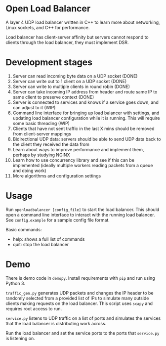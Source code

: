 # Open Load Balancer

A layer 4 UDP load balancer written in C++ to learn more about networking, Linux sockets, and C++ for performance.

Load balancer has client-server affinity but servers cannot respond to clients through the load balancer, they must implement DSR.

# Development stages

1) Server can read incoming byte data on a UDP socket (DONE)
2) Server can write out to 1 client on a UDP socket (DONE)
3) Server can write to multiple clients in round robin (DONE)
4) Server can take incoming IP address from header and route same IP to same client to preserve context (DONE)
5) Server is connected to services and knows if a service goes down, and can adjust to it (WIP)
6) Command line interface for bringing up load balancer with settings, and updating load balancer configuration while it is running. This will require some basic threading (WIP)
7) Clients that have not sent traffic in the last X mins should be removed from client-server mappings
8) Bidirectional UDP data: servers should be able to send UDP data back to the client they received the data from
9) Learn about ways to improve performance and implement them, perhaps by studying NGINX
10) Learn how to use concurrency library and see if this can be implemented (ideally multiple workers reading packets from a queue and doing work)
11) More algorithms and configuration settings

# Usage

Run `openloadbalancer [config_file]` to start the load balancer. This should open a command line interface to interact with the running load balancer. See `config.example` for a sample config file format.

Basic commands:
- help: shows a full list of commands
- quit: stop the load balancer

# Demo

There is demo code in `demopy`. Install requirements with `pip` and run using Python 3.

`traffic_gen.py` generates UDP packets and changes the IP header to be randomly selected from a provided list of IPs to simulate many outside clients making requests on the load balancer. This script uses `scapy` and requires root access to run.

`service.py` listens to UDP traffic on a list of ports and simulates the services that the load balancer is distributing work across.

Run the load balancer and set the service ports to the ports that `service.py` is listening on.